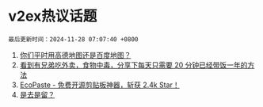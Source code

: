 # v2ex热议话题

`最后更新时间：2024-11-28 07:07:40 +0800`

1. [你们平时用高德地图还是百度地图？](https://www.v2ex.com/t/1092962)
1. [看到有兄弟吃外卖，食物中毒，分享下每天只需要 20 分钟已经带饭一年的方法](https://www.v2ex.com/t/1093010)
1. [EcoPaste - 免费开源剪贴板神器，斩获 2.4k Star！](https://www.v2ex.com/t/1092988)
1. [是去是留？](https://www.v2ex.com/t/1092944)

